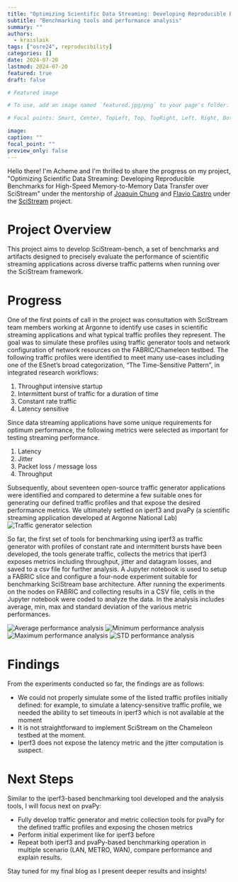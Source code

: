 ```yaml
---
title: "Optimizing Scientific Data Streaming: Developing Reproducible Benchmarks for High-Speed Memory-to-Memory Data Transfer over SciStream"
subtitle: "Benchmarking tools and performance analysis"
summary: ""
authors: 
  - kraislaik
tags: ["osre24", reproducibility]
categories: []
date: 2024-07-20
lastmod: 2024-07-20
featured: true
draft: false

# Featured image

# To use, add an image named `featured.jpg/png` to your page's folder.

# Focal points: Smart, Center, TopLeft, Top, TopRight, Left, Right, BottomLeft, Bottom, BottomRight.

image:
caption: ""
focal_point: ""
preview_only: false
---
```


Hello there! I'm Acheme and I'm thrilled to share the progress on my project, "Optimizing Scientific Data Streaming: Developing Reproducible Benchmarks for High-Speed Memory-to-Memory Data Transfer over SciStream" under the mentorship of [Joaquin Chung](https://github.com/ucsc-ospo/ucsc-ospo.github.io/blob/main/content/authors/chungmiranda/_index.md) and [Flavio Castro](https://github.com/ucsc-ospo/ucsc-ospo.github.io/blob/main/content/authors/fcastro/_index.md) under the [SciStream](https://github.com/ucsc-ospo/ucsc-ospo.github.io/blob/main/content/project/osre24/anl/scistream/index.md) project.


# Project Overview
This project aims to develop SciStream-bench, a set of benchmarks and artifacts designed to precisely evaluate the performance of scientific streaming applications across diverse traffic patterns when running over the SciStream framework.
# Progress
One of the first points of call in the project was consultation with SciStream team members working at Argonne to identify use cases in scientific streaming applications and what typical traffic profiles they represent. The goal was to simulate these profiles using traffic generator tools and network configuration of network resources on the FABRIC/Chameleon testbed. The following traffic profiles were identified to meet many use-cases including one of the ESnet’s broad categorization, “The Time-Sensitive Pattern”, in integrated research workflows:
1. Throughput intensive startup
2. Intermittent burst of traffic for a duration of time
3. Constant rate traffic
4. Latency sensitive

Since data streaming applications have some unique requirements for optimum performance, the following metrics were selected as important for testing streaming performance.
1. Latency
2. Jitter
3. Packet loss / message loss
4. Throughput

Subsequently, about seventeen open-source traffic generator applications were identified and compared to determine a few suitable ones for generating our defined traffic profiles and that expose the desired performance metrics. 
We ultimately settled on iperf3 and pvaPy (a scientific streaming application developed at Argonne National Lab)
![Traffic generator selection](traffic_gen_table.jpg)

So far, the first set of tools for benchmarking using iperf3 as traffic generator with profiles of constant rate and intermittent bursts have been developed, the tools generate traffic, collects the metrics that iperf3 exposes metrics including throughput, jitter and datagram losses, and saved to a csv file for further analysis. A Jupyter notebook is used to setup a FABRIC slice and configure a four-node experiment suitable for benchmarking SciStream base architecture. After running the experiments on the nodes on FABRIC and collecting results in a CSV file, cells in the Jupyter notebook were coded to analyze the data.
In the analysis includes average, min, max and standard deviation of the various metric performances.

![Average performance analysis](average_analysis.jpg)
![Minimum performance analysis](min.jpg)
![Maximum performance analysis](max.jpg)
![STD performance analysis](std.jpg)

# Findings
From the experiments conducted so far, the findings are as follows:
- We could not properly simulate some of the listed traffic profiles initially defined: for example, to simulate a latency-sensitive traffic profile, we needed the ability to set timeouts in iperf3 which is not available at the moment
- It is not straightforward to implement SciStream on the Chameleon testbed at the moment.
- Iperf3 does not expose the latency metric and the jitter computation is suspect.

# Next Steps
Similar to the iperf3-based benchmarking tool developed and the analysis tools, I will focus next on pvaPy:
- Fully develop traffic generator and metric collection tools for pvaPy for the defined traffic profiles and exposing the chosen metrics
- Perform initial experiment like for iperf3 before
- Repeat both iperf3 and pvaPy-based benchmarking operation in multiple scenario (LAN, METRO, WAN), compare performance and explain results.

Stay tuned for my final blog as I present deeper results and insights!

